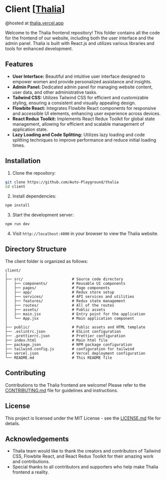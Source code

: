 # Client [[Thalia](https://github.com/Auto-Playground/thalia)]
@hosted at [thalia.vercel.app](https://thalia.vercel.app/)

Welcome to the Thalia frontend repository! This folder contains all the code for the frontend of our website, including both the user interface and the admin panel. Thalia is built with React.js and utilizes various libraries and tools for enhanced development.

## Features

- **User Interface:** Beautiful and intuitive user interface designed to empower women and provide personalized assistance and insights.
- **Admin Panel:** Dedicated admin panel for managing website content, user data, and other administrative tasks.
- **Tailwind CSS:** Utilizes Tailwind CSS for efficient and customizable styling, ensuring a consistent and visually appealing design.
- **Flowbite React:** Integrates Flowbite React components for responsive and accessible UI elements, enhancing user experience across devices.
- **React Redux Toolkit:** Implements React Redux Toolkit for global state management, allowing for efficient and scalable management of application state.
- **Lazy Loading and Code Splitting:** Utilizes lazy loading and code splitting techniques to improve performance and reduce initial loading times.

## Installation

1. Clone the repository:

```bash
git clone https://github.com/Auto-Playground/thalia
cd client
```

2. Install dependencies:

```bash
npm install
```

3. Start the development server:

```bash
npm run dev
```

4. Visit `http://localhost:4000` in your browser to view the Thalia website.

## Directory Structure

The client folder is organized as follows:

```
client/
│
├── src/                      # Source code directory
│   ├── components/           # Reusable UI components
│   ├── pages/                # Page components
│   ├── app/                  # Redux store setup
│   ├── services/             # API services and utilities
│   ├── features/             # Redux state management
│   ├── routes/               # All of the routes
│   ├── assets/               # Public assets
│   ├── main.jsx              # Entry point for the application
│   └── App.jsx               # Main application component
│
├── public/                   # Public assets and HTML template
├── .eslintrc.json            # ESLint configuration
├── .prettierrc.json          # Prettier configuration
├── index.html                # Main html file
├── package.json              # NPM package configuration
├── tailwind.config.js        # configuration for tailwind
├── vercel.json               # Vercel deployment configuration
└── README.md                 # This README file
```

## Contributing

Contributions to the Thalia frontend are welcome! Please refer to the [CONTRIBUTING.md](../CONTRIBUTING.md) file for guidelines and instructions.

## License

This project is licensed under the MIT License - see the [LICENSE.md](../LICENSE) file for details.

## Acknowledgements

- Thalia team would like to thank the creators and contributors of Tailwind CSS, Flowbite React, and React Redux Toolkit for their amazing work and contributions.
- Special thanks to all contributors and supporters who help make Thalia frontend a reality.